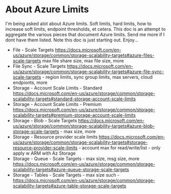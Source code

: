 # About Azure Limits

I'm being asked alot about Azure limits.  Soft limits, hard limits, how to increase soft limits, endpoint thresholds, et cetera.  This doc is an attempt to aggregate the various pieces that document Azure limits.  Send me more if I dont have them listed.  Note this doc is just starting out.  Enjoy...

* File - Scale Targets <https://docs.microsoft.com/en-us/azure/storage/common/storage-scalability-targets#azure-files-scale-targets> max file share size, max file size, more
* File Sync - Scale Targets <https://docs.microsoft.com/en-us/azure/storage/common/storage-scalability-targets#azure-file-sync-scale-targets> - region limits, sync group limits, max servers, cloud endpionts, more
* Storage - Account Scale Limits - Standard <https://docs.microsoft.com/en-us/azure/storage/common/storage-scalability-targets#standard-storage-account-scale-limits>
* Storage - Account Scale Limits - Premium <https://docs.microsoft.com/en-us/azure/storage/common/storage-scalability-targets#premium-storage-account-scale-limits>
* Storage - Blob - Scale Targets <https://docs.microsoft.com/en-us/azure/storage/common/storage-scalability-targets#azure-blob-storage-scale-targets> - max size, more
* Storage - Resource provider scale limits <https://docs.microsoft.com/en-us/azure/storage/common/storage-scalability-targets#storage-resource-provider-scale-limits> - account max for read/write/list - only apply w ARM with Az Storage
* Storage - Queue - Scale Targets - max size, msg size, more <https://docs.microsoft.com/en-us/azure/storage/common/storage-scalability-targets#azure-queue-storage-scale-targets>
* Storage - Tables - Scale Targets - max size such - <https://docs.microsoft.com/en-us/azure/storage/common/storage-scalability-targets#azure-table-storage-scale-targets>